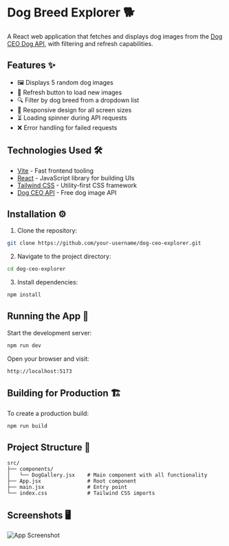# Dog Breed Explorer 🐕

A React web application that fetches and displays dog images from the [Dog CEO Dog API](https://dog.ceo/dog-api/), with filtering and refresh capabilities.

## Features ✨

- 🖼️ Displays 5 random dog images
- 🔄 Refresh button to load new images
- 🔍 Filter by dog breed from a dropdown list
- 📱 Responsive design for all screen sizes
- ⏳ Loading spinner during API requests
- ❌ Error handling for failed requests

## Technologies Used 🛠️

- [Vite](https://vitejs.dev/) - Fast frontend tooling
- [React](https://reactjs.org/) - JavaScript library for building UIs
- [Tailwind CSS](https://tailwindcss.com/) - Utility-first CSS framework
- [Dog CEO API](https://dog.ceo/dog-api/) - Free dog image API

## Installation ⚙️

1. Clone the repository:
```bash
git clone https://github.com/your-username/dog-ceo-explorer.git
```

2. Navigate to the project directory:
```bash
cd dog-ceo-explorer
```

3. Install dependencies:
```bash
npm install
```

## Running the App 🚀

Start the development server:
```bash
npm run dev
```

Open your browser and visit:
```
http://localhost:5173
```

## Building for Production 🏗️

To create a production build:
```bash
npm run build
```

## Project Structure 📂

```
src/
├── components/
│   └── DogGallery.jsx    # Main component with all functionality
├── App.jsx               # Root component
├── main.jsx              # Entry point
└── index.css             # Tailwind CSS imports
```

## Screenshots 🖥️

![App Screenshot](screenshot.png)
